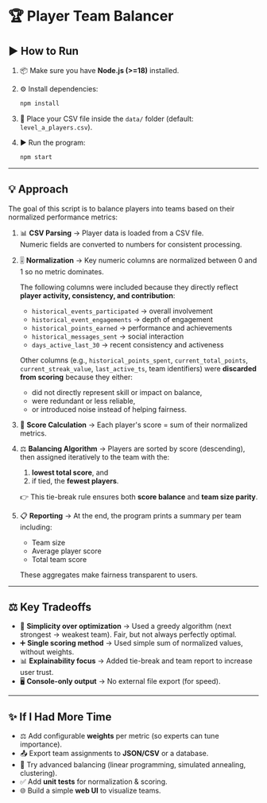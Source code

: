 # 🏆 Player Team Balancer

## ▶️ How to Run

1.  📦 Make sure you have **Node.js (>=18)** installed.

2.  ⚙️ Install dependencies:

    ```bash
    npm install
    ```

3.  📂 Place your CSV file inside the `data/` folder (default:
    `level_a_players.csv`).

4.  ▶️ Run the program:

    ```bash
    npm start
    ```

---

## 💡 Approach

The goal of this script is to balance players into teams based on their
normalized performance metrics:

1.  📊 **CSV Parsing** → Player data is loaded from a CSV file.  
    Numeric fields are converted to numbers for consistent processing.

2.  🎚️ **Normalization** → Key numeric columns are normalized between 0
    and 1 so no metric dominates.

    The following columns were included because they directly reflect
    **player activity, consistency, and contribution**:

    -   `historical_events_participated` → overall involvement  
    -   `historical_event_engagements` → depth of engagement  
    -   `historical_points_earned` → performance and achievements  
    -   `historical_messages_sent` → social interaction  
    -   `days_active_last_30` → recent consistency and activeness  

    Other columns (e.g., `historical_points_spent`,
    `current_total_points`, `current_streak_value`, `last_active_ts`,
    team identifiers) were **discarded from scoring** because they either:

    -   did not directly represent skill or impact on balance,  
    -   were redundant or less reliable,  
    -   or introduced noise instead of helping fairness.  

3.  🧮 **Score Calculation** → Each player's score = sum of their
    normalized metrics.

4.  ⚖️ **Balancing Algorithm** → Players are sorted by score
    (descending), then assigned iteratively to the team with the:

    1.  **lowest total score**, and  
    2.  if tied, the **fewest players**.  

    👉 This tie-break rule ensures both **score balance** and **team size parity**.

5.  📋 **Reporting** → At the end, the program prints a summary per team including:  

    - Team size  
    - Average player score  
    - Total team score  

    These aggregates make fairness transparent to users.

---

## ⚖️ Key Tradeoffs

-   🏃 **Simplicity over optimization** → Used a greedy algorithm (next
    strongest → weakest team). Fair, but not always perfectly optimal.  
-   ➕ **Single scoring method** → Used simple sum of normalized values,
    without weights.  
-   📊 **Explainability focus** → Added tie-break and team report to
    increase user trust.  
-   🖥️ **Console-only output** → No external file export (for speed).  

---

## ✨ If I Had More Time

-   ⚖️ Add configurable **weights** per metric (so experts can tune importance).  
-   📤 Export team assignments to **JSON/CSV** or a database.  
-   🧠 Try advanced balancing (linear programming, simulated annealing, clustering).  
-   ✅ Add **unit tests** for normalization & scoring.  
-   🌐 Build a simple **web UI** to visualize teams.  
